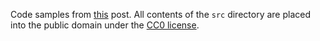 Code samples from [this](https://medium.com/@JosephJnk/partial-function-application-in-javascript-and-flow-7f3ca87074fe) post. All contents of the `src` directory are placed into the public domain under the [CC0 license](https://creativecommons.org/share-your-work/public-domain/cc0/).
